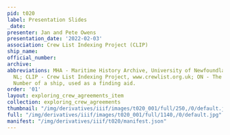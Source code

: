 ```yaml
---
pid: t020
label: Presentation Slides
_date:
presenter: Jan and Pete Owens
presentation_date: '2022-02-03'
association: Crew List Indexing Project (CLIP)
ship_name:
official_number:
archive:
abbreviations: MHA - Maritime History Archive, University of Newfoundland, St. John's
  NL; CLIP - Crew List Indexing Project, www.crewlist.org.uk; ON - The permanent Official
  Number of a ship, used as a finding aid.
order: '01'
layout: exploring_crew_agreements_item
collection: exploring_crew_agreements
thumbnail: "/img/derivatives/iiif/images/t020_001/full/250,/0/default.jpg"
full: "/img/derivatives/iiif/images/t020_001/full/1140,/0/default.jpg"
manifest: "/img/derivatives/iiif/t020/manifest.json"
---
```

